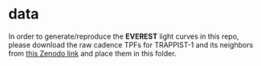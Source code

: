 # data

In order to generate/reproduce the **EVEREST** light curves in this repo, please download the raw cadence TPFs for TRAPPIST-1 and its neighbors from [this Zenodo link](https://doi.org/10.5281/zenodo.437876) and place them in this folder.
